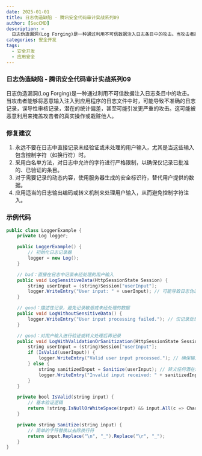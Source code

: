```yaml
---
date: 2025-01-01
title: 日志伪造缺陷 - 腾讯安全代码审计实战系列09
author: [SecCMD]
description: >
  日志伪造漏洞(Log Forging)是一种通过利用不可信数据注入日志条目中的攻击。当攻击者能够将恶意输入注入到应用程序的日志文件中时，可能导致不准确的日志记录，误导性审核记录，潜在的统计偏差，甚至可能引发更严重的攻击。这可能被恶意利用来掩盖攻击者的真实操作或栽赃他人。
categories: 安全开发
tags:
  - 安全开发
  - 应用安全
---
```


### 日志伪造缺陷 - 腾讯安全代码审计实战系列09

日志伪造漏洞(Log Forging)是一种通过利用不可信数据注入日志条目中的攻击。当攻击者能够将恶意输入注入到应用程序的日志文件中时，可能导致不准确的日志记录，误导性审核记录，潜在的统计偏差，甚至可能引发更严重的攻击。这可能被恶意利用来掩盖攻击者的真实操作或栽赃他人。

### 修复建议

1. 永远不要在日志中直接记录未经验证或未处理的用户输入，尤其是当这些输入包含控制字符（如换行符）时。 
2. 采用白名单方法，对日志中允许的字符进行严格限制，以确保仅记录已批准的、已验证的条目。 
3. 对于需要记录的动态内容，使用服务器生成的安全标识符，替代用户提供的数据。 
4. 应用适当的日志输出编码或转义机制来处理用户输入，从而避免控制字符注入。

### 示例代码

```java
public class LoggerExample {
    private Log logger;

    public LoggerExample() {
        // 初始化日志记录器
        logger = new Log();
    }

    // bad：直接在日志中记录未经处理的用户输入
    public void LogSensitiveData(HttpSessionState Session) {
        string userInput = (string)Session["userInput"];
        logger.WriteEntry("User input: " + userInput); // 可能导致日志伪造
    }

    // good：描述性记录，避免记录敏感或未经处理的数据
    public void LogWithoutSensitiveData() {
        logger.WriteEntry("User input processing failed."); // 仅记录处理状态
    }

    // good：对用户输入进行验证或转义处理后再记录
    public void LogWithValidationOrSanitization(HttpSessionState Session) {
        string userInput = (string)Session["userInput"];
        if (IsValid(userInput)) {
            logger.WriteEntry("Valid user input processed."); // 确保输入已经通过验证
        } else {
            string sanitizedInput = Sanitize(userInput); // 转义任何潜在危险的字符
            logger.WriteEntry("Invalid input received: " + sanitizedInput); // 记录脱敏后的输入
        }
    }

    private bool IsValid(string input) {
        // 基本验证逻辑
        return !string.IsNullOrWhiteSpace(input) && input.All(c => Char.IsLetterOrDigit(c));
    }

    private string Sanitize(string input) {
        // 简单的字符替换以去除换行符
        return input.Replace("\n", "_").Replace("\r", "_");
    }
}
```